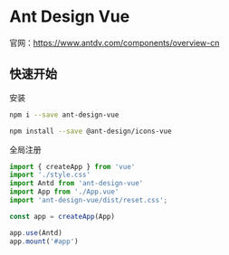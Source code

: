 # Ant Design Vue

官网：<https://www.antdv.com/components/overview-cn>

## 快速开始

安装
```bash
npm i --save ant-design-vue

npm install --save @ant-design/icons-vue
```

全局注册

```js
import { createApp } from 'vue'
import './style.css'
import Antd from 'ant-design-vue'
import App from './App.vue'
import 'ant-design-vue/dist/reset.css';

const app = createApp(App)

app.use(Antd)
app.mount('#app')
```
